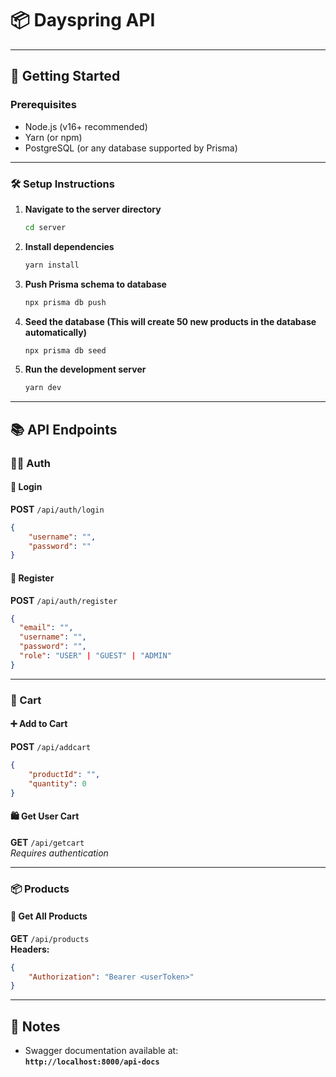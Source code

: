 # 📦 Dayspring API

---

## 🚀 Getting Started

### Prerequisites

-   Node.js (v16+ recommended)
-   Yarn (or npm)
-   PostgreSQL (or any database supported by Prisma)

---

### 🛠️ Setup Instructions

1. **Navigate to the server directory**

    ```bash
    cd server
    ```

2. **Install dependencies**

    ```bash
    yarn install
    ```

3. **Push Prisma schema to database**

    ```bash
    npx prisma db push
    ```

4. **Seed the database (This will create 50 new products in the database automatically)**

    ```bash
    npx prisma db seed
    ```

5. **Run the development server**
    ```bash
    yarn dev
    ```

---

## 📚 API Endpoints

### 🧑‍💼 Auth

#### 🔐 Login

**POST** `/api/auth/login`

```json
{
    "username": "",
    "password": ""
}
```

#### 📝 Register

**POST** `/api/auth/register`

```json
{
  "email": "",
  "username": "",
  "password": "",
  "role": "USER" | "GUEST" | "ADMIN"
}
```

---

### 🛒 Cart

#### ➕ Add to Cart

**POST** `/api/addcart`

```json
{
    "productId": "",
    "quantity": 0
}
```

#### 🛍️ Get User Cart

**GET** `/api/getcart`  
_Requires authentication_

---

### 📦 Products

#### 🔎 Get All Products

**GET** `/api/products`  
**Headers:**

```json
{
    "Authorization": "Bearer <userToken>"
}
```

---

## 📘 Notes

-   Swagger documentation available at:  
    **`http://localhost:8000/api-docs`**
